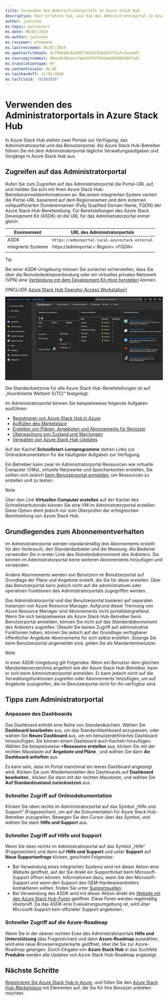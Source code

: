 ```yaml
---
title: Verwenden des Administratorportals in Azure Stack Hub
description: Hier erfahren Sie, wie Sie das Administratorportal in Azure Stack Hub verwenden.
author: justinha
ms.topic: quickstart
ms.date: 06/07/2019
ms.author: justinha
ms.reviewer: efemmano
ms.lastreviewed: 06/07/2019
ms.openlocfilehash: 4c79d8a9c9aa5877dd2dfb264257f2a7cfaaa46f
ms.sourcegitcommit: 08aa3b381aec7a6a3df4f9591edd6f08928071d2
ms.translationtype: HT
ms.contentlocale: de-DE
ms.lasthandoff: 11/05/2020
ms.locfileid: "93363978"
---
```

# <a name="use-the-administrator-portal-in-azure-stack-hub"></a>Verwenden des Administratorportals in Azure Stack Hub

In Azure Stack Hub stehen zwei Portale zur Verfügung: das Administratorportal und das Benutzerportal. Als Azure Stack Hub-Betreiber führen Sie mit dem Administratorportal tägliche Verwaltungsaufgaben und Vorgänge in Azure Stack Hub aus.

## <a name="access-the-administrator-portal"></a>Zugreifen auf das Administratorportal

Rufen Sie zum Zugreifen auf das Administratorportal die Portal-URL auf, und melden Sie sich mit Ihren Azure Stack Hub-Betreiberanmeldeinformationen an. Bei einem integrierten System variiert die Portal-URL basierend auf dem Regionsnamen und dem externen vollqualifizierten Domänennamen (Fully Qualified Domain Name, FQDN) der Azure Stack Hub-Bereitstellung. Für Bereitstellungen des Azure Stack Development Kit (ASDK) ist die URL für das Administratorportal immer gleich.

| Environment | URL des Administratorportals |   
| -- | -- | 
| ASDK| `https://adminportal.local.azurestack.external`  |
| Integrierte Systeme | https://adminportal.&lt; *Region*&gt;.&lt;*FQDN*&gt; | 
| | |

> [!TIP]
> Bei einer ASDK-Umgebung müssen Sie zunächst sicherstellen, dass Sie über die Remotedesktopverbindung oder ein virtuelles privates Netzwerk (VPN) eine [Verbindung mit dem Development Kit-Host herstellen](../asdk/asdk-connect.md) können.

[!INCLUDE [Azure Stack Hub Operator Access Workstation](../includes/operator-note-owa.md)]

 ![Azure Stack Hub-Administratorportal](media/azure-stack-manage-portals/admin-portal.png)

Die Standardzeitzone für alle Azure Stack Hub-Bereitstellungen ist auf „Koordinierte Weltzeit (UTC)“ festgelegt.

Im Administratorportal können Sie beispielsweise folgende Aufgaben ausführen:

* [Registrieren von Azure Stack Hub in Azure](azure-stack-registration.md)
* [Auffüllen des Marketplace](azure-stack-download-azure-marketplace-item.md)
* [Erstellen von Plänen, Angeboten und Abonnements für Benutzer](service-plan-offer-subscription-overview.md)
* [Überwachung von Zustand und Warnungen](azure-stack-monitor-health.md)
* [Verwalten von Azure Stack Hub-Updates](azure-stack-updates.md)

Auf der Kachel **Schnellstart-Lernprogramme** stehen Links zur Onlinedokumentation für die häufigsten Aufgaben zur Verfügung.

Ein Betreiber kann zwar im Administratorportal Ressourcen wie virtuelle Computer (VMs), virtuelle Netzwerke und Speicherkonten erstellen, Sie sollten sich jedoch [beim Benutzerportal anmelden](../user/azure-stack-use-portal.md), um Ressourcen zu erstellen und zu testen.

>[!NOTE]
>Über den Link **Virtuellen Computer erstellen** auf der Kachel des Schnellstarttutorials können Sie eine VM im Administratorportal erstellen. Diese Option dient jedoch nur zum Überprüfen der erfolgreichen Bereitstellung von Azure Stack Hub.

## <a name="understand-subscription-behavior"></a>Grundlegendes zum Abonnementverhalten

Im Administratorportal werden standardmäßig drei Abonnements erstellt: für den Verbrauch, den Standardanbieter und die Messung. Als Bediener verwenden Sie in erster Linie das *Standardabonnement des Anbieters*. Sie können im Administratorportal keine weiteren Abonnements hinzufügen und verwenden.

Andere Abonnements werden von Benutzern im Benutzerportal auf Grundlage der Pläne und Angebote erstellt, die Sie für diese erstellen. Über das Benutzerportal kann jedoch nicht auf die administrativen oder operativen Funktionen des Administratorportals zugegriffen werden.

Das Administratorportal und das Benutzerportal basieren auf separaten Instanzen von Azure Resource Manager. Aufgrund dieser Trennung von Azure Resource Manager sind Abonnements nicht portalübergreifend. Wenn Sie sich beispielsweise als Azure Stack Hub-Betreiber beim Benutzerportal anmelden, können Sie nicht auf das *Standardabonnement des Anbieters* zugreifen. Obwohl Sie keinen Zugriff auf administrative Funktionen haben, können Sie jedoch auf der Grundlage verfügbarer öffentlicher Angebote Abonnements für sich selbst erstellen. Solange Sie beim Benutzerportal angemeldet sind, gelten Sie als Mandantenbenutzer.

  >[!NOTE]
  >In einer ASDK-Umgebung gilt Folgendes: Wenn ein Benutzer dem gleichen Mandantenverzeichnis angehört wie der Azure Stack Hub-Betreiber, kann er sich beim Administratorportal anmelden. Er kann jedoch nicht auf die Verwaltungsfunktionen zugreifen oder Abonnements hinzufügen, um auf Angebote zuzugreifen, die im Benutzerportal nicht für ihn verfügbar sind.

## <a name="administrator-portal-tips"></a>Tipps zum Administratorportal

### <a name="customize-the-dashboard"></a>Anpassen des Dashboards

Das Dashboard enthält eine Reihe von Standardkacheln. Wählen Sie **Dashboard bearbeiten** aus, um das Standarddashboard anzupassen, oder wählen Sie **Neues Dashboard** aus, um ein benutzerdefiniertes Dashboard hinzuzufügen. Sie können einem Dashboard auch Kacheln hinzufügen. Wählen Sie beispielsweise **+Ressource erstellen** aus, klicken Sie mit der rechten Maustaste auf **Angebote und Pläne** , und wählen Sie dann **An Dashboard anheften** aus.

Es kann sein, dass im Portal manchmal ein leeres Dashboard angezeigt wird. Klicken Sie zum Wiederherstellen des Dashboards auf **Dashboard bearbeiten** , klicken Sie dann mit der rechten Maustaste, und wählen Sie **Auf Standardzustand zurücksetzen** aus.

### <a name="quick-access-to-online-documentation"></a>Schneller Zugriff auf Onlinedokumentation

Klicken Sie oben rechts im Administratorportal auf das Symbol „Hilfe und Support“ (Fragezeichen), um auf die Dokumentation für Azure Stack Hub-Betreiber zuzugreifen. Bewegen Sie den Cursor über das Symbol, und wählen Sie dann **Hilfe und Support** aus.

### <a name="quick-access-to-help-and-support"></a>Schneller Zugriff auf Hilfe und Support

Wenn Sie oben rechts im Administratorportal auf das Symbol „Hilfe“ (Fragezeichen) und dann auf **Hilfe und Support** und unter **Support** auf **Neue Supportanfrage** klicken, geschieht Folgendes:

- Bei Verwendung eines integrierten Systems wird mit dieser Aktion eine Website geöffnet, auf der Sie direkt ein Supportticket beim Microsoft-Support öffnen können. Informationen dazu, wann Sie den Microsoft-Support und wann den Support des OEM-Hardwareanbieters kontaktieren sollten, finden Sie unter [Supportquellen](azure-stack-manage-basics.md#where-to-get-support).
- Bei Verwendung des ASDK wird mit dieser Aktion direkt die [Website mit den Azure Stack Hub-Foren](https://social.msdn.microsoft.com/Forums/home?forum=AzureStack) geöffnet. Diese Foren werden regelmäßig überprüft. Da das ASDK eine Evaluierungsumgebung ist, wird über Microsoft-Support kein offizieller Support angeboten.

### <a name="quick-access-to-the-azure-roadmap"></a>Schneller Zugriff auf die Azure-Roadmap

Wenn Sie in der oberen rechten Ecke des Administratorportals **Hilfe und Unterstützung** (das Fragezeichen) und dann **Azure-Roadmap** auswählen, wird eine neue Browserregisterkarte geöffnet, über die Sie zur Azure-Roadmap gelangen. Durch Eingabe von **Azure Stack Hub** in das Suchfeld **Produkte** werden alle Updates von Azure Stack Hub-Roadmap angezeigt.

## <a name="next-steps"></a>Nächste Schritte

[Registrieren Sie Azure Stack Hub in Azure](azure-stack-registration.md), und füllen Sie den [Azure Stack Hub-Marketplace](azure-stack-marketplace.md) mit Elementen auf, die Sie für Ihre Benutzer anbieten möchten.
